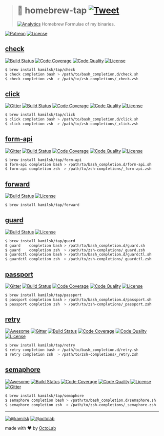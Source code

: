 > # 🤖 homebrew-tap [![Tweet][icon_twitter]][twitter_publish]
> [![Analytics][analytics_pixel]][page_promo]
> Homebrew Formulae of my binaries.

[![Patreon][icon_patreon]](https://www.patreon.com/octolab)
[![License][icon_license]](LICENSE)

## [check][page_check_promo]

[![Build Status][icon_check_build]][page_check_build]
[![Code Coverage][icon_check_coverage]][page_check_coverage]
[![Code Quality][icon_check_quality]][page_check_quality]
[![License][icon_check_license]][page_check_license]

[icon_check_build]:    https://travis-ci.org/kamilsk/check.svg?branch=master
[icon_check_coverage]: https://scrutinizer-ci.com/g/kamilsk/check/badges/coverage.png?b=master
[icon_check_quality]:  https://scrutinizer-ci.com/g/kamilsk/check/badges/quality-score.png?b=master
[icon_check_license]:  https://img.shields.io/badge/license-MIT-blue.svg
[page_check_promo]:    https://github.com/kamilsk/check
[page_check_build]:    https://travis-ci.org/kamilsk/check
[page_check_coverage]: https://scrutinizer-ci.com/g/kamilsk/check/?branch=master
[page_check_quality]:  https://scrutinizer-ci.com/g/kamilsk/check/?branch=master
[page_check_license]:  https://github.com/kamilsk/check/blob/master/LICENSE

```bash
$ brew install kamilsk/tap/check
$ check completion bash > /path/to/bash_completion.d/check.sh
$ check completion zsh  > /path/to/zsh-completions/_check.zsh
```

## [click][page_click_promo]

[![Gitter][icon_gitter]][gitter_click]
[![Build Status][icon_click_build]][page_click_build]
[![Code Coverage][icon_click_coverage]][page_click_coverage]
[![Code Quality][icon_click_quality]][page_click_quality]
[![License][icon_click_license]][page_click_license]

[gitter_click]:        https://gitter.im/kamilsk/click
[icon_click_build]:    https://travis-ci.org/kamilsk/click.svg?branch=master
[icon_click_coverage]: https://scrutinizer-ci.com/g/kamilsk/click/badges/coverage.png?b=master
[icon_click_quality]:  https://scrutinizer-ci.com/g/kamilsk/click/badges/quality-score.png?b=master
[icon_click_license]:  https://img.shields.io/badge/license-MIT-blue.svg
[page_click_promo]:    https://github.com/kamilsk/click
[page_click_build]:    https://travis-ci.org/kamilsk/click
[page_click_coverage]: https://scrutinizer-ci.com/g/kamilsk/click/?branch=master
[page_click_quality]:  https://scrutinizer-ci.com/g/kamilsk/click/?branch=master
[page_click_license]:  https://github.com/kamilsk/click/blob/master/LICENSE

```bash
$ brew install kamilsk/tap/click
$ click completion bash > /path/to/bash_completion.d/click.sh
$ click completion zsh  > /path/to/zsh-completions/_click.zsh
```

## [form-api][page_forma_promo]

[![Gitter][icon_gitter]][gitter_forma]
[![Build Status][icon_forma_build]][page_forma_build]
[![Code Coverage][icon_forma_coverage]][page_forma_coverage]
[![Code Quality][icon_forma_quality]][page_forma_quality]
[![License][icon_forma_license]][page_forma_license]

[gitter_forma]:        https://gitter.im/kamilsk/form-api
[icon_forma_build]:    https://travis-ci.org/kamilsk/form-api.svg?branch=master
[icon_forma_coverage]: https://scrutinizer-ci.com/g/kamilsk/form-api/badges/coverage.png?b=master
[icon_forma_quality]:  https://scrutinizer-ci.com/g/kamilsk/form-api/badges/quality-score.png?b=master
[icon_forma_license]:  https://img.shields.io/badge/license-MIT-blue.svg
[page_forma_promo]:    https://github.com/kamilsk/form-api
[page_forma_build]:    https://travis-ci.org/kamilsk/form-api
[page_forma_coverage]: https://scrutinizer-ci.com/g/kamilsk/form-api/?branch=master
[page_forma_quality]:  https://scrutinizer-ci.com/g/kamilsk/form-api/?branch=master
[page_forma_license]:  https://github.com/kamilsk/form-api/blob/master/LICENSE

```bash
$ brew install kamilsk/tap/form-api
$ form-api completion bash > /path/to/bash_completion.d/form-api.sh
$ form-api completion zsh  > /path/to/zsh-completions/_form-api.zsh
```

## [forward][page_forward_promo]

[![Build Status][icon_forward_build]][page_forward_build]
[![License][icon_forward_license]][page_forward_license]

[icon_forward_build]:   https://travis-ci.org/kamilsk/forward.svg?branch=master
[icon_forward_license]: https://img.shields.io/badge/license-MIT-blue.svg
[page_forward_promo]:   https://github.com/kamilsk/forward
[page_forward_build]:   https://travis-ci.org/kamilsk/forward
[page_forward_license]: https://github.com/kamilsk/forward/blob/master/LICENSE

```bash
$ brew install kamilsk/tap/forward
```

## [guard][page_guard_promo]

[![Build Status][icon_guard_build]][page_guard_build]
[![License][icon_guard_license]][page_guard_license]

[icon_guard_build]:   https://travis-ci.org/kamilsk/guard.svg?branch=master
[icon_guard_license]: https://img.shields.io/badge/license-MIT-blue.svg
[page_guard_promo]:   https://github.com/kamilsk/guard
[page_guard_build]:   https://travis-ci.org/kamilsk/guard
[page_guard_license]: https://github.com/kamilsk/guard/blob/master/LICENSE

```bash
$ brew install kamilsk/tap/guard
$ guard    completion bash > /path/to/bash_completion.d/guard.sh
$ guard    completion zsh  > /path/to/zsh-completions/_guard.zsh
$ guardctl completion bash > /path/to/bash_completion.d/guardctl.sh
$ guardctl completion zsh  > /path/to/zsh-completions/_guardctl.zsh
```

## [passport][page_passport_promo]

[![Gitter][icon_gitter]][gitter_passport]
[![Build Status][icon_passport_build]][page_passport_build]
[![Code Coverage][icon_passport_coverage]][page_passport_coverage]
[![Code Quality][icon_passport_quality]][page_passport_quality]
[![License][icon_passport_license]][page_passport_license]

[gitter_passport]:        https://gitter.im/kamilsk/passport
[icon_passport_build]:    https://travis-ci.org/kamilsk/passport.svg?branch=master
[icon_passport_coverage]: https://scrutinizer-ci.com/g/kamilsk/passport/badges/coverage.png?b=master
[icon_passport_quality]:  https://scrutinizer-ci.com/g/kamilsk/passport/badges/quality-score.png?b=master
[icon_passport_license]:  https://img.shields.io/badge/license-MIT-blue.svg
[page_passport_promo]:    https://github.com/kamilsk/passport
[page_passport_build]:    https://travis-ci.org/kamilsk/passport
[page_passport_coverage]: https://scrutinizer-ci.com/g/kamilsk/passport/?branch=master
[page_passport_quality]:  https://scrutinizer-ci.com/g/kamilsk/passport/?branch=master
[page_passport_license]:  https://github.com/kamilsk/passport/blob/master/LICENSE

```bash
$ brew install kamilsk/tap/passport
$ passport completion bash > /path/to/bash_completion.d/passport.sh
$ passport completion zsh  > /path/to/zsh-completions/_passport.zsh
```

## [retry][page_retry_promo]

[![Awesome][icon_awesome]](https://github.com/avelino/awesome-go#utilities)
[![Gitter][icon_gitter]][gitter_retry]
[![Build Status][icon_retry_build]][page_retry_build]
[![Code Coverage][icon_retry_coverage]][page_retry_coverage]
[![Code Quality][icon_retry_quality]][page_retry_quality]
[![License][icon_retry_license]][page_retry_license]

[gitter_retry]:        https://gitter.im/kamilsk/retry
[icon_retry_build]:    https://travis-ci.org/kamilsk/retry.svg?branch=master
[icon_retry_coverage]: https://scrutinizer-ci.com/g/kamilsk/retry/badges/coverage.png?b=master
[icon_retry_quality]:  https://scrutinizer-ci.com/g/kamilsk/retry/badges/quality-score.png?b=master
[icon_retry_license]:  https://img.shields.io/badge/license-MIT-blue.svg
[page_retry_promo]:    https://github.com/kamilsk/retry
[page_retry_build]:    https://travis-ci.org/kamilsk/retry
[page_retry_coverage]: https://scrutinizer-ci.com/g/kamilsk/retry/?branch=master
[page_retry_quality]:  https://scrutinizer-ci.com/g/kamilsk/retry/?branch=master
[page_retry_license]:  https://github.com/kamilsk/retry/blob/master/LICENSE

```bash
$ brew install kamilsk/tap/retry
$ retry completion bash > /path/to/bash_completion.d/retry.sh
$ retry completion zsh  > /path/to/zsh-completions/_retry.zsh
```

## [semaphore][page_semaphore_promo]

[![Awesome][icon_awesome]](https://github.com/avelino/awesome-go#goroutines)
[![Build Status][icon_semaphore_build]][page_semaphore_build]
[![Code Coverage][icon_semaphore_coverage]][icon_semaphore_coverage]
[![Code Quality][icon_semaphore_quality]][page_semaphore_quality]
[![License][icon_license]][page_semaphore_license]
[![Gitter][icon_gitter]][gitter_semaphore]

[gitter_semaphore]:        https://gitter.im/kamilsk/semaphore
[icon_semaphore_build]:    https://travis-ci.org/kamilsk/semaphore.svg?branch=master
[icon_semaphore_coverage]: https://scrutinizer-ci.com/g/kamilsk/semaphore/badges/coverage.png?b=master
[icon_semaphore_quality]:  https://scrutinizer-ci.com/g/kamilsk/semaphore/badges/quality-score.png?b=master
[page_semaphore_build]:    https://travis-ci.org/kamilsk/semaphore
[page_semaphore_license]:  https://github.com/kamilsk/semaphore/blob/master/LICENSE
[page_semaphore_promo]:    https://github.com/kamilsk/semaphore
[page_semaphore_quality]:  https://scrutinizer-ci.com/g/kamilsk/semaphore/?branch=master

```bash
$ brew install kamilsk/tap/semaphore
$ semaphore completion bash > /path/to/bash_completion.d/semaphore.sh
$ semaphore completion zsh  > /path/to/zsh-completions/_semaphore.zsh
```

---

[![@kamilsk][icon_tw_author]](https://twitter.com/ikamilsk)
[![@octolab][icon_tw_sponsor]](https://twitter.com/octolab_inc)

made with ❤️ by [OctoLab](https://www.octolab.org/)

[analytics_pixel]: https://ga-beacon.appspot.com/UA-109817251-23/unsupported/homebrew-tap/readme?pixel

[icon_awesome]:    https://cdn.rawgit.com/sindresorhus/awesome/d7305f38d29fed78fa85652e3a63e154dd8e8829/media/badge.svg
[icon_gitter]:     https://badges.gitter.im/Join%20Chat.svg
[icon_license]:    https://img.shields.io/badge/license-MIT-blue.svg
[icon_patreon]:    https://img.shields.io/badge/patreon-donate-orange.svg
[icon_tw_author]:  https://img.shields.io/badge/author-%40kamilsk-blue.svg
[icon_tw_sponsor]: https://img.shields.io/badge/sponsor-%40octolab-blue.svg
[icon_twitter]:    https://img.shields.io/twitter/url/http/shields.io.svg?style=social

[page_promo]:      https://github.com/kamilsk/homebrew-tap

[twitter_publish]: https://twitter.com/intent/tweet?text=Homebrew%20Formulae%20of%20my%20binaries&url=https://github.com/kamilsk/homebrew-tap&via=ikamilsk&hashtags=brew,binaries
